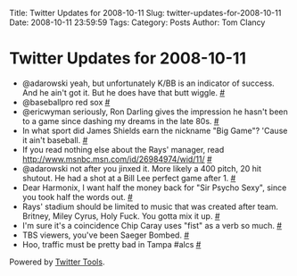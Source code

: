 Title: Twitter Updates for 2008-10-11
Slug: twitter-updates-for-2008-10-11
Date: 2008-10-11 23:59:59
Tags: 
Category: Posts
Author: Tom Clancy

# Twitter Updates for 2008-10-11

<ul>
	<li>@adarowski yeah, but unfortunately K/BB is an indicator of success. And he ain't got it. But he does have that butt wiggle. <a href="http://twitter.com/tclancy/statuses/954992600">#</a></li>
	<li>@baseballpro red sox <a href="http://twitter.com/tclancy/statuses/954993339">#</a></li>
	<li>@ericwyman seriously, Ron Darling gives the impression he hasn't been to a game since dashing my dreams in the late 80s. <a href="http://twitter.com/tclancy/statuses/954993981">#</a></li>
	<li>In what sport did James Shields earn the nickname "Big Game"? 'Cause it ain't baseball. <a href="http://twitter.com/tclancy/statuses/955004036">#</a></li>
	<li>If you read nothing else about the Rays' manager, read <a href="http://www.msnbc.msn.com/id/26984974/wid/11/" rel="nofollow">http://www.msnbc.msn.com/id/26984974/wid/11/</a> <a href="http://twitter.com/tclancy/statuses/955007269">#</a></li>
	<li>@adarowski not after you jinxed it. More likely a 400 pitch, 20 hit shutout. He had a shot at a Bill Lee perfect game after 1. <a href="http://twitter.com/tclancy/statuses/955007820">#</a></li>
	<li>Dear Harmonix, I want half the money back for "Sir Psycho Sexy", since you took half the words out. <a href="http://twitter.com/tclancy/statuses/955009238">#</a></li>
	<li>Rays' stadium should be limited to music that was created after team. Britney, Miley Cyrus, Holy Fuck. You gotta mix it up. <a href="http://twitter.com/tclancy/statuses/955010185">#</a></li>
	<li>I'm sure it's a coincidence Chip Caray uses "fist" as a verb so much. <a href="http://twitter.com/tclancy/statuses/955034901">#</a></li>
	<li>TBS viewers, you've been Saeger Bombed. <a href="http://twitter.com/tclancy/statuses/955115535">#</a></li>
	<li>Hoo, traffic must be pretty bad in Tampa #alcs <a href="http://twitter.com/tclancy/statuses/955117902">#</a></li>
</ul>
<p>Powered by <a href="http://alexking.org/projects/wordpress">Twitter Tools</a>.</p>
